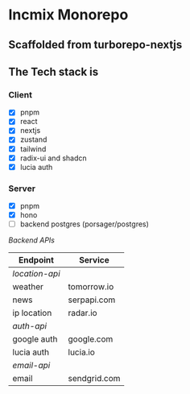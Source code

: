 # Incmix Monorepo

## Scaffolded from turborepo-nextjs

## The Tech stack is

### Client

- [x] pnpm
- [x] react
- [x] nextjs
- [x] zustand
- [x] tailwind
- [x] radix-ui and shadcn
- [x] lucia auth

### Server

- [x] pnpm
- [x] hono
- [ ] backend postgres (porsager/postgres)

*Backend APIs*

| Endpoint       | Service      |
| -------------- | ------------ |
| *location-api* |              |
| weather        | tomorrow.io  |
| news           | serpapi.com  |
| ip location    | radar.io     |
| *auth-api*     |              |
| google auth    | google.com   |
| lucia auth     | lucia.io     |
| *email-api*    |              |
| email          | sendgrid.com |



